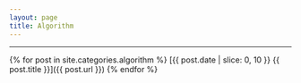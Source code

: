 ```yaml
---
layout: page
title: Algorithm
---
```


---

{% for post in site.categories.algorithm %}
  [{{ post.date | slice: 0, 10 }} {{ post.title }}]({{ post.url }})
{% endfor %}
